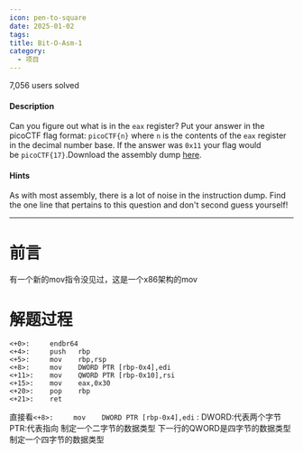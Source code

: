 ```yaml
---
icon: pen-to-square
date: 2025-01-02
tags: 
title: Bit-O-Asm-1
category:
  - 项目
---
```

7,056 users solved
#### Description

Can you figure out what is in the `eax` register? Put your answer in the picoCTF flag format: `picoCTF{n}` where `n` is the contents of the `eax` register in the decimal number base. If the answer was `0x11` your flag would be `picoCTF{17}`.Download the assembly dump [here](https://artifacts.picoctf.net/c/509/disassembler-dump0_a.txt).
#### Hints
As with most assembly, there is a lot of noise in the instruction dump. Find the one line that pertains to this question and don't second guess yourself!

----
# 前言
有一个新的mov指令没见过，这是一个x86架构的mov

# 解题过程
```
<+0>:     endbr64 
<+4>:     push   rbp
<+5>:     mov    rbp,rsp
<+8>:     mov    DWORD PTR [rbp-0x4],edi
<+11>:    mov    QWORD PTR [rbp-0x10],rsi
<+15>:    mov    eax,0x30
<+20>:    pop    rbp
<+21>:    ret
```
直接看`<+8>:     mov    DWORD PTR [rbp-0x4],edi` :
DWORD:代表两个字节
PTR:代表指向
制定一个二字节的数据类型
下一行的QWORD是四字节的数据类型
制定一个四字节的数据类型
